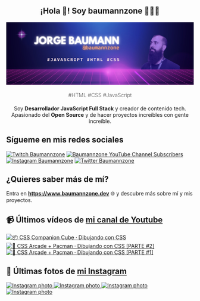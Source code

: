 <p align="center">
   <h2 align="center">¡Hola 👋! Soy baumannzone 👨🏻‍💻</h2>
   <img align="center" src="img/header.png" />
   <h4 align="center" style="font-weight: 300; color: #555;">#HTML #CSS #JavaScript</h4>
</p>

<p align="center" style="margin-bottom: 20px">Soy <strong>Desarrollador JavaScript Full Stack</strong> y creador de contenido tech.
<br/>
Apasionado del <strong>Open Source</strong> y de hacer proyectos increíbles con gente increíble.
</p>

## Sígueme en mis redes sociales

[![Twitch Baumannzone](https://img.shields.io/twitch/status/baumannzone?style=social)](https://twitch.tv/baumannzone)
[![Baumannzone YouTube Channel Subscribers](https://img.shields.io/youtube/channel/subscribers/UCTTj5ztXnGeDRPFVsBp7VMA?style=social)](https://youtube.com/rambitojs)
[![Instagram Baumannzone](https://img.shields.io/badge/Baumannzone--_.svg?label=Instagram&style=social&logo=instagram)](https://instagram.com/baumannzone)
[![Twitter Baumannzone](https://img.shields.io/twitter/follow/Baumannzone?label=Twitter&style=social)](https://twitter.com/baumannzone)

## ¿Quieres saber más de mí?

Entra en **https://www.baumannzone.dev** 🌐 y descubre más sobre mí y mis proyectos.

## 📹 Últimos vídeos de [mi canal de Youtube](https://youtube.com/rambitojs?sub_confirmation=1)


<a href='https://youtu.be/W6xwoSJahA0' target='_blank'>
  <img width='30%' src='https://img.youtube.com/vi/W6xwoSJahA0/mqdefault.jpg' alt='📦 CSS Companion Cube · Dibujando con CSS' />
</a>
<a href='https://youtu.be/9C3NXVXewH8' target='_blank'>
  <img width='30%' src='https://img.youtube.com/vi/9C3NXVXewH8/mqdefault.jpg' alt='👾 CSS Arcade + Pacman · Dibujando con CSS [PARTE #2]' />
</a>
<a href='https://youtu.be/2ahqLdgkSxA' target='_blank'>
  <img width='30%' src='https://img.youtube.com/vi/2ahqLdgkSxA/mqdefault.jpg' alt='👾 CSS Arcade + Pacman · Dibujando con CSS [PARTE #1]' />
</a>

## 📸 Últimas fotos de [mi Instagram](https://instagram.com/baumannzone)


<a href='https://instagram.com/p/C35kiFWtXa5' target='_blank'>
  <img width='20%' src='https://scontent-ams4-1.cdninstagram.com/v/t51.2885-15/430045294_709357104703354_2525388992765565384_n.jpg?stp=dst-jpg_e15&_nc_ht=scontent-ams4-1.cdninstagram.com&_nc_cat=110&_nc_ohc=eE20_nQQHNUAX9hnXkJ&edm=APU89FABAAAA&ccb=7-5&oh=00_AfAbGzwKbdz2SoQS_hptVHI3QtQA9U4q-AbGiJmDGoqdBw&oe=65E32DD9&_nc_sid=bc0c2c' alt='Instagram photo' />
</a>
<a href='https://instagram.com/p/C31BnokNw77' target='_blank'>
  <img width='20%' src='https://scontent-ams4-1.cdninstagram.com/v/t51.2885-15/430034065_796286262539929_5339521650548930021_n.jpg?stp=dst-jpg_e35_s1080x1080&_nc_ht=scontent-ams4-1.cdninstagram.com&_nc_cat=101&_nc_ohc=0coRK1dNUzEAX8NcVBF&edm=APU89FABAAAA&ccb=7-5&ig_cache_key=MzMxMTU2MDIyMjY2NDIzMjY5OQ%3D%3D.2-ccb7-5&oh=00_AfAtBFkRY_KxadN3VGTeFZW6xeIUTciQARQs5YAFO0IuDA&oe=65E77A14&_nc_sid=bc0c2c' alt='Instagram photo' />
</a>
<a href='https://instagram.com/p/C3qO3JpPmyX' target='_blank'>
  <img width='20%' src='https://scontent-ams2-1.cdninstagram.com/v/t51.2885-15/392904584_2666745280143930_8212500725714346754_n.jpg?stp=dst-jpg_e15_fr_p1080x1080&_nc_ht=scontent-ams2-1.cdninstagram.com&_nc_cat=106&_nc_ohc=LCOfe_d_EyQAX_6ZnQf&edm=APU89FABAAAA&ccb=7-5&oh=00_AfDRLYO4r8A55jMUBu3SdEkiSD97f0xEwT-UfXHXiS-RTg&oe=65E34A39&_nc_sid=bc0c2c' alt='Instagram photo' />
</a>
<a href='https://instagram.com/p/C3IDNQVN-Zi' target='_blank'>
  <img width='20%' src='https://scontent-ams4-1.cdninstagram.com/v/t51.2885-15/425971311_735969735266549_7648758950222525133_n.jpg?stp=dst-jpg_e15_fr_p1080x1080&_nc_ht=scontent-ams4-1.cdninstagram.com&_nc_cat=105&_nc_ohc=emHUPnsQnscAX8_yxw_&edm=APU89FABAAAA&ccb=7-5&oh=00_AfA2NLEoYWVLjEzGqvYm_hCsNdP5CqQKftXpOG44LTFQCA&oe=65E390F0&_nc_sid=bc0c2c' alt='Instagram photo' />
</a>
